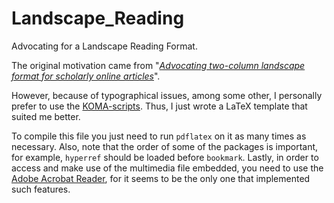 Landscape_Reading
=================

Advocating for a Landscape Reading Format.

The original motivation came from "[*Advocating two-column landscape format for scholarly online articles*](http://scholardox.wordpress.com/2013/05/29/two-column-landscape-should-be-the-standard-format-of-scholarly-online-articles/)".
    
However, because of typographical issues, among some other, I personally prefer
to use the [KOMA-scripts](http://www.ctan.org/pkg/koma-script). Thus, I
just wrote a LaTeX template that suited me better.

To compile this file you just need to run `pdflatex` on it as many
times as necessary. Also, note that the order of some of the packages is
important, for example, `hyperref` should be loaded before
`bookmark`. Lastly, in order to access and make use of the multimedia
file embedded, you need to use the [Adobe Acrobat Reader](http://get.adobe.com/reader/),
for it seems to be the only one that implemented such features.
